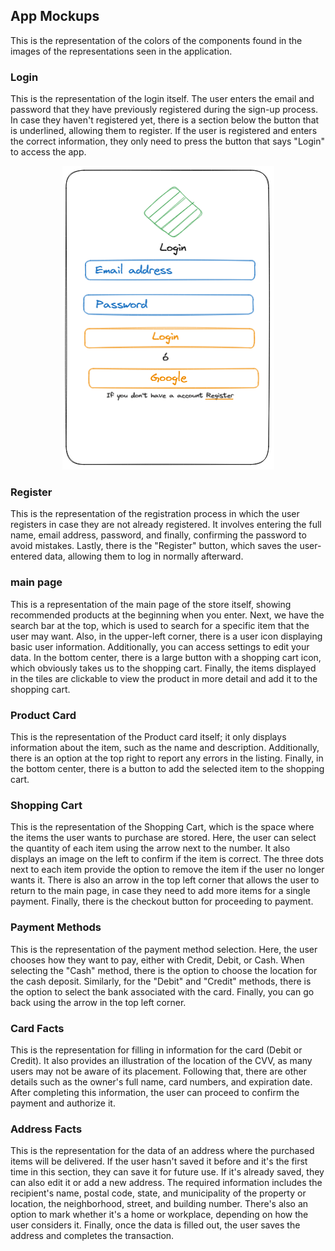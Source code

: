 ## App Mockups 
This is the representation of the colors of the components found in the images of the representations seen in the application.

### Login 
This is the representation of the login itself. The user enters the email and password that they have previously registered during the sign-up process. In case they haven't registered yet, there is a section below the button that is underlined, allowing them to register. If the user is registered and enters the correct information, they only need to press the button that says "Login" to access the app.

<p align='center'>
  <img src='https://github.com/JavierAcosta07/App-mockups/blob/main/Low%20Fidelity/Images/L.F.Image%201.png?raw=true'>
</p>

### Register 
This is the representation of the registration process in which the user registers in case they are not already registered. It involves entering the full name, email address, password, and finally, confirming the password to avoid mistakes. Lastly, there is the "Register" button, which saves the user-entered data, allowing them to log in normally afterward.

### main page 
This is a representation of the main page of the store itself, showing recommended products at the beginning when you enter. Next, we have the search bar at the top, which is used to search for a specific item that the user may want. Also, in the upper-left corner, there is a user icon displaying basic user information. Additionally, you can access settings to edit your data. In the bottom center, there is a large button with a shopping cart icon, which obviously takes us to the shopping cart. Finally, the items displayed in the tiles are clickable to view the product in more detail and add it to the shopping cart.

### Product Card
This is the representation of the Product card itself; it only displays information about the item, such as the name and description. Additionally, there is an option at the top right to report any errors in the listing. Finally, in the bottom center, there is a button to add the selected item to the shopping cart.

### Shopping Cart
This is the representation of the Shopping Cart, which is the space where the items the user wants to purchase are stored. Here, the user can select the quantity of each item using the arrow next to the number. It also displays an image on the left to confirm if the item is correct. The three dots next to each item provide the option to remove the item if the user no longer wants it. There is also an arrow in the top left corner that allows the user to return to the main page, in case they need to add more items for a single payment. Finally, there is the checkout button for proceeding to payment.

### Payment Methods
This is the representation of the payment method selection. Here, the user chooses how they want to pay, either with Credit, Debit, or Cash. When selecting the "Cash" method, there is the option to choose the location for the cash deposit. Similarly, for the "Debit" and "Credit" methods, there is the option to select the bank associated with the card. Finally, you can go back using the arrow in the top left corner.

### Card Facts
This is the representation for filling in information for the card (Debit or Credit). It also provides an illustration of the location of the CVV, as many users may not be aware of its placement. Following that, there are other details such as the owner's full name, card numbers, and expiration date. After completing this information, the user can proceed to confirm the payment and authorize it.

### Address Facts
This is the representation for the data of an address where the purchased items will be delivered. If the user hasn't saved it before and it's the first time in this section, they can save it for future use. If it's already saved, they can also edit it or add a new address. The required information includes the recipient's name, postal code, state, and municipality of the property or location, the neighborhood, street, and building number. There's also an option to mark whether it's a home or workplace, depending on how the user considers it. Finally, once the data is filled out, the user saves the address and completes the transaction.
